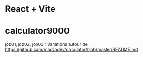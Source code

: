 # React + Vite

# calculator9000

job01, job02, job03 :
Variations autour de https://github.com/madzadev/calculator/blob/master/README.md
